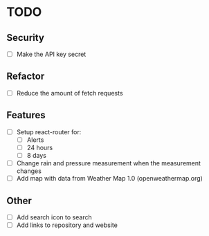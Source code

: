 # TODO

## Security

- [ ] Make the API key secret

## Refactor

- [ ] Reduce the amount of fetch requests

## Features

- [ ] Setup react-router for:
  - [ ] Alerts
  - [ ] 24 hours
  - [ ] 8 days
- [ ] Change rain and pressure measurement when the measurement changes
- [ ] Add map with data from Weather Map 1.0 (openweathermap.org)

## Other

- [ ] Add search icon to search
- [ ] Add links to repository and website
